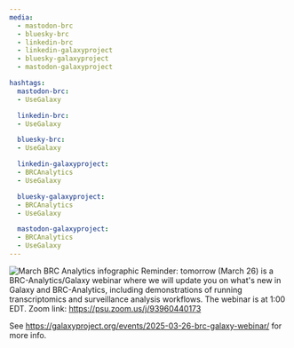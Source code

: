 ```yaml
---
media:
  - mastodon-brc
  - bluesky-brc
  - linkedin-brc
  - linkedin-galaxyproject
  - bluesky-galaxyproject
  - mastodon-galaxyproject

hashtags:
  mastodon-brc:
  - UseGalaxy

  linkedin-brc:
  - UseGalaxy

  bluesky-brc:
  - UseGalaxy

  linkedin-galaxyproject:
  - BRCAnalytics
  - UseGalaxy

  bluesky-galaxyproject:
  - BRCAnalytics
  - UseGalaxy

  mastodon-galaxyproject:
  - BRCAnalytics
  - UseGalaxy
---
```

![March BRC Analytics infographic](https://galaxyproject.org/events/2025-03-26-brc-galaxy-webinar/March26-2025.png)
Reminder: tomorrow (March 26) is a BRC-Analytics/Galaxy webinar where we will update you on what's new in Galaxy and BRC-Analytics, including demonstrations of running transcriptomics and surveillance analysis workflows. The webinar is at 1:00 EDT. Zoom link: https://psu.zoom.us/j/93960440173

See https://galaxyproject.org/events/2025-03-26-brc-galaxy-webinar/ for more info.
